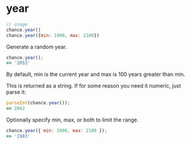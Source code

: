 # year

```js
// usage
chance.year()
chance.year({min: 1900, max: 2100})
```

Generate a random year.

```js
chance.year();
=> '2053'
```

By default, min is the current year and max is 100 years greater than min.

This is returned as a string. If for some reason you need it numeric, just
parse it:

```js
parseInt(chance.year());
=> 2042
```

Optionally specify min, max, or both to limit the range.

```js
chance.year({ min: 1900, max: 2100 });
=> '1983'
```

